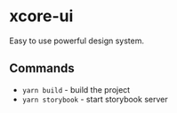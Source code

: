 # xcore-ui

Easy to use powerful design system.

## Commands

- `yarn build` - build the project
- `yarn storybook` - start storybook server
